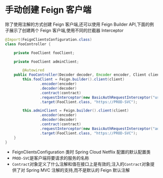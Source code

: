 # 手动创建 Feign 客户端

除了使用注解的方式创建 Feign 客户端,还可以使用 Feign Builder API,下面的例子展示了创建两个 Feign 客户端,使用不同的拦截器 Interceptor

```java
@Import(FeignClientsConfiguration.class)
class FooController {

    private FooClient fooClient;

    private FooClient adminClient;

        @Autowired
    public FooController(Decoder decoder, Encoder encoder, Client client, Contract contract) {
        this.fooClient = Feign.builder().client(client)
                .encoder(encoder)
                .decoder(decoder)
                .contract(contract)
                .requestInterceptor(new BasicAuthRequestInterceptor("user", "user"))
                .target(FooClient.class, "https://PROD-SVC");

        this.adminClient = Feign.builder().client(client)
                .encoder(encoder)
                .decoder(decoder)
                .contract(contract)
                .requestInterceptor(new BasicAuthRequestInterceptor("admin", "admin"))
                .target(FooClient.class, "https://PROD-SVC");
    }
}
```

- FeignClientsConfiguration 类时 Spring Cloud Netflix 配置的默认配置类
- `PROD-SVC`是客户端将要请求的服务的名称
- `Contract`对象定义了什么注解和值在接口上是有效的,注入的`Contract`对象提供了对 Spring MVC 注解的支持,而不是默认的 Feign 默认注解



